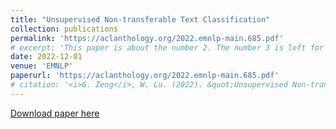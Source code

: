 ```yaml
---
title: "Unsupervised Non-transferable Text Classification"
collection: publications
permalink: 'https://aclanthology.org/2022.emnlp-main.685.pdf'
# excerpt: 'This paper is about the number 2. The number 3 is left for future work.'
date: 2022-12-01
venue: 'EMNLP'
paperurl: 'https://aclanthology.org/2022.emnlp-main.685.pdf'
# citation: '<i>G. Zeng</i>, W. Lu. (2022). &quot;Unsupervised Non-transferable Text Classification.&quot; <i>EMNLP 2022</i>. 1(2).'
---
```

<!-- This paper is about the number 2. The number 3 is left for future work. -->

[Download paper here](https://aclanthology.org/2022.emnlp-main.685.pdf)
